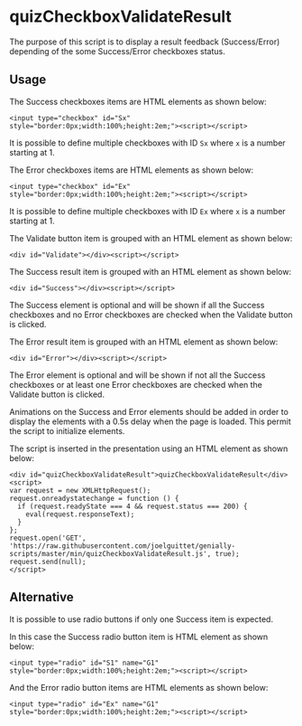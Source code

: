 # quizCheckboxValidateResult

The purpose of this script is to display a result feedback (Success/Error) depending of the some Success/Error checkboxes status.

## Usage

The Success checkboxes items are HTML elements as shown below:

```
<input type="checkbox" id="Sx" style="border:0px;width:100%;height:2em;"><script></script>
```

It is possible to define multiple checkboxes with ID `Sx` where `x` is a number starting at 1.

The Error checkboxes items are HTML elements as shown below:

```
<input type="checkbox" id="Ex" style="border:0px;width:100%;height:2em;"><script></script>
```

It is possible to define multiple checkboxes with ID `Ex` where `x` is a number starting at 1.

The Validate button item is grouped with an HTML element as shown below:

```
<div id="Validate"></div><script></script>
```

The Success result item is grouped with an HTML element as shown below:

```
<div id="Success"></div><script></script>
```

The Success element is optional and will be shown if all the Success checkboxes and no Error checkboxes are checked when the Validate button is clicked.

The Error result item is grouped with an HTML element as shown below:

```
<div id="Error"></div><script></script>
```

The Error element is optional and will be shown if not all the Success checkboxes or at least one Error checkboxes are checked when the Validate button is clicked.

Animations on the Success and Error elements should be added in order to display the elements with a 0.5s delay when the page is loaded. This permit the script to initialize elements.

The script is inserted in the presentation using an HTML element as shown below:

```
<div id="quizCheckboxValidateResult">quizCheckboxValidateResult</div><script>
var request = new XMLHttpRequest();
request.onreadystatechange = function () {
  if (request.readyState === 4 && request.status === 200) {
    eval(request.responseText);
  }
};
request.open('GET', 'https://raw.githubusercontent.com/joelguittet/genially-scripts/master/min/quizCheckboxValidateResult.js', true);
request.send(null);
</script>
```

## Alternative

It is possible to use radio buttons if only one Success item is expected.

In this case the Success radio button item is HTML element as shown below:

```
<input type="radio" id="S1" name="G1" style="border:0px;width:100%;height:2em;"><script></script>
```

And the Error radio button items are HTML elements as shown below:

```
<input type="radio" id="Ex" name="G1" style="border:0px;width:100%;height:2em;"><script></script>
```
